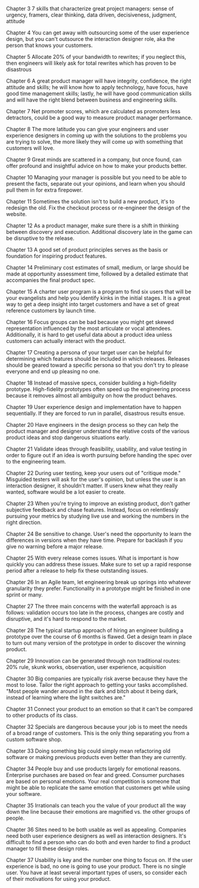 Chapter 3
7 skills that characterize great project managers: sense of urgency, framers, clear thinking, data driven, decisiveness, judgment, attitude

Chapter 4
You can get away with outsourcing some of the user experience design, but you can't outsource the interaction designer role, aka the person that knows your customers.

Chapter 5
Allocate 20% of your bandwidth to rewrites; if you neglect this, then engineers will likely ask for total rewrites which has proven to be disastrous

Chapter 6
A great product manager will have integrity, confidence, the right attitude and skills; he will know how to apply technology, have focus, have good time management skills; lastly, he will have good communication skills and will have the right blend between business and engineering skills.

Chapter 7
Net promoter scores, which are calculated as promoters less detractors, could be a good way to measure product manager performance.

Chapter 8
The more latitude you can give your engineers and user experience designers in coming up with the solutions to the problems you are trying to solve, the more likely they will come up with something that customers will love.

Chapter 9
Great minds are scattered in a company, but once found, can offer profound and insightful advice on how to make your products better.

Chapter 10
Managing your manager is possible but you need to be able to present the facts, separate out your opinions, and learn when you should pull them in for extra firepower.

Chapter 11
Sometimes the solution isn't to build a new product, it's to redesign the old.  Fix the checkout process or re-engineer the design of the website.

Chapter 12
As a product manager, make sure there is a shift in thinking between discovery and execution. Additional discovery late in the game can be disruptive to the release.

Chapter 13
A good set of product principles serves as the basis or foundation for inspiring product features.

Chapter 14
Preliminary cost estimates of small, medium, or large should be made at opportunity assessment time, followed by a detailed estimate that accompanies the final product spec.

Chapter 15
A charter user program is a program to find six users that will be your evangelists and help you identify kinks in the initial stages. It is a great way to get a deep insight into target customers and have a set of great reference customers by launch time.

Chapter 16
Focus groups can be bad because you might get skewed representation influenced by the most articulate or vocal attendees. Additionally, it is hard to get useful data about a product idea unless customers can actually interact with the product.

Chapter 17
Creating a persona of your target user can be helpful for determining which features should be included in which releases. Releases should be geared toward a specific persona so that you don't try to please everyone and end up pleasing no one.

Chapter 18
Instead of massive specs, consider building a high-fidelity prototype. High-fidelity prototypes often speed up the engineering process because it removes almost all ambiguity on how the product behaves.

Chapter 19
User experience design and implementation have to happen sequentially. If they are forced to run in parallel, disastrous results ensue.

Chapter 20
Have engineers in the design process so they can help the product manager and designer understand the relative costs of the various product ideas and stop dangerous situations early.

Chapter 21
Validate ideas through feasibility, usability, and value testing in order to figure out if an idea is worth pursuing before handing the spec over to the engineering team.

Chapter 22
During user testing, keep your users out of "critique mode." Misguided testers will ask for the user's opinion, but unless the user is an interaction designer, it shouldn't matter. If users knew what they really wanted, software would be a lot easier to create.

Chapter 23
When you're trying to improve an existing product, don't gather subjective feedback and chase features. Instead, focus on relentlessly pursuing your metrics by studying live use and working the numbers in the right direction.

Chapter 24
Be sensitive to change. User's need the opportunity to learn the differences in versions when they have time. Prepare for backlash if you give no warning before a major release.

Chapter 25
With every release comes issues. What is important is how quickly you can address these issues. Make sure to set up a rapid response period after a release to help fix these outstanding issues.

Chapter 26
In an Agile team, let engineering break up springs into whatever granularity they prefer. Functionality in a prototype might be finished in one sprint or many.

Chapter 27
The three main concerns with the waterfall approach is as follows: validation occurs too late in the process, changes are costly and disruptive, and it's hard to respond to the market.

Chapter 28
The typical startup approach of hiring an engineer building a prototype over the course of 6 months is flawed. Get a design team in place to turn out many version of the prototype in order to discover the winning product.

Chapter 29
Innovation can be generated through non traditional routes: 20% rule, skunk works, observation, user experience, acquisition

Chapter 30
Big companies are typically risk averse because they have the most to lose. Tailor the right approach to getting your tasks accomplished. "Most people wander around in the dark and bitch about it being dark, instead of learning where the light switches are."

Chapter 31
Connect your product to an emotion so that it can't be compared to other products of its class.

Chapter 32
Specials are dangerous because your job is to meet the needs of a broad range of customers. This is the only thing separating you from a custom software shop.

Chapter 33
Doing something big could simply mean refactoring old software or making previous products even better than they are currently.

Chapter 34
People buy and use products largely for emotional reasons. Enterprise purchases are based on fear and greed. Consumer purchases are based on personal emotions. Your real competition is someone that might be able to replicate the same emotion that customers get while using your software.

Chapter 35
Irrationals can teach you the value of your product all the way down the line because their emotions are magnified vs. the other groups of people.

Chapter 36
Sites need to be both usable as well as appealing. Companies need both user experience designers as well as interaction designers. It's difficult to find a person who can do both and even harder to find a product manager to fill these design roles.

Chapter 37
Usability is key and the number one thing to focus on. If the user experience is bad, no one is going to use your product. There is no single user. You have at least several important types of users, so consider each of their motivations for using your product.